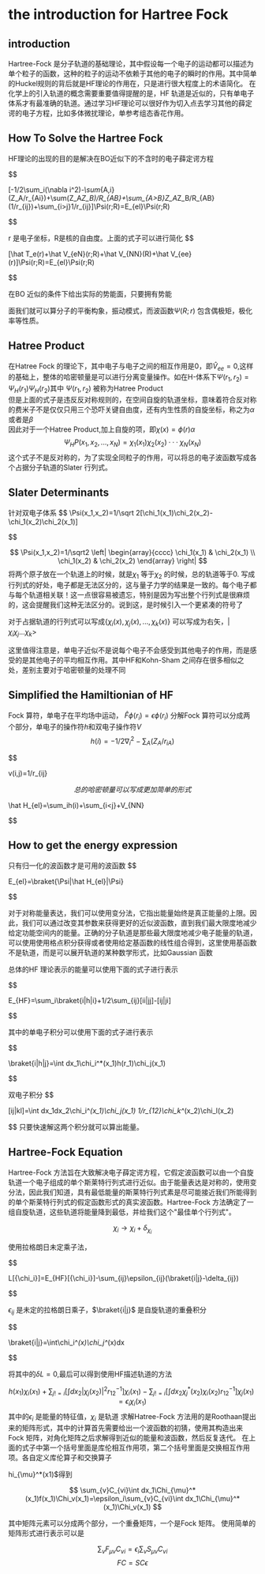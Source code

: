 # the introduction for Hartree Fock
## introduction
Hartree-Fock 是分子轨道的基础理论，其中假设每一个电子的运动都可以描述为单个粒子的函数，这种的粒子的运动不依赖于其他的电子的瞬时的作用。其中简单的Huckel规则的背后就是HF理论的作用在，只是进行很大程度上的术语简化。
在化学上的引入轨道的概念需要重要值得提醒的是，HF 轨道是近似的，只有单电子体系才有最准确的轨道。通过学习HF理论可以很好作为切入点去学习其他的薛定谔的电子方程，比如多体微扰理论，单参考组态香花作用。

## How To Solve the Hartree Fock
HF理论的出现的目的是解决在BO近似下的不含时的电子薛定谔方程 

$$

[-1/2\sum_i(\nabla i^2)_-\sum_{A,i}(Z_A/r_{Ai})+\sum(Z_A*Z_B)/R_{AB}+\sum_{A>B}Z_A*Z_B/R_{AB}(1/r_{ij})+\sum_{i>j}1/r_{ij}]\Psi(r;R)=E_{el}\Psi(r;R)

$$

r 是电子坐标，R是核的自由度。上面的式子可以进行简化 
$$

[\hat T_e(r)+\hat V_{eN}(r;R)+\hat V_{NN}(R)+\hat V_{ee}(r)]\Psi(r;R)=E_{el}\Psi(r;R)

$$


在BO 近似的条件下给出实际的势能面，只要拥有势能

面我们就可以算分子的平衡构象，振动模式，而波函数$\Psi(R;r)$ 包含偶极矩，极化率等性质。

## Hatree Product
在Hatree Fock 的理论下，其中电子与电子之间的相互作用是0，即$\hat V_{ee}=0$,这样的基础上，整体的哈密顿量是可以进行分离变量操作。如在H-体系下$\Psi(r_1,r_2)=\Psi_H(r_1)\Psi_H(r_2)$其中 $\Psi(r_1,r_2)$ 被称为Hatree Product  
但是上面的式子是违反反对称规则的，在空间自旋的轨道坐标，意味着符合反对称的费米子不是仅仅只用三个恐吓关键自由度，还有内生性质的自旋坐标，称之为$\alpha$或者是$\beta$  
因此对于一个Hatree Product,加上自旋的项，即$\chi(x)=\phi(r)\alpha$
$$
\Psi_HP(x_1,x_2,...,x_N)=\chi_1(x_1)\chi_2(x_2)···\chi_N(x_N)
$$
这个式子不是反对称的，为了实现全同粒子的作用，可以将总的电子波函数写成各个占据分子轨道的Slater 行列式。
## Slater Determinants
针对双电子体系
$$
\Psi(x_1,x_2)=1/\sqrt 2[\chi_1(x_1)\chi_2(x_2)-\chi_1(x_2)\chi_2(x_1)]

$$

$$
\Psi(x_1,x_2)=1/\sqrt2
\left|
\begin{array}{cccc} 
    \chi_1(x_1)  &  \chi_2(x_1) \\ 
    \chi_1(x_2)  &  \chi_2(x_2)   
\end{array}
\right| 
$$
将两个原子放在一个轨道上的时候，就是$\chi_1$ 等于$\chi_2$ 的时候，总的轨道等于0. 
写成行列式的好处，电子都是无法区分的，这与量子力学的结果是一致的。每个电子都与每个轨道相关联！这一点很容易被遗忘，特别是因为写出整个行列式是很麻烦的，这会提醒我们这种无法区分的。说到这，是时候引入一个更紧凑的符号了

对于占据轨道的行列式可以写成$\{\chi_i(x),\chi_j(x),...,\chi_k(x) \}$ 可以写成为右矢，$|\chi_i\chi_j...\chi_k>$ 

这里值得注意是，单电子近似不是说每个电子不会感受到其他电子的作用，而是感受的是其他电子的平均相互作用。其中HF和Kohn-Sham 之间存在很多相似之处，差别主要对于哈密顿量的处理不同

## Simplified the Hamiltionian of HF
Fock 算符，单电子在平均场中运动，
$\hat F\phi(r_i)=\epsilon\phi(r_i)$
分解Fock 算符可以分成两个部分，单电子的操作符$h$和双电子操作符$V$
$$
h(i)=-1/2\nabla_i^2-\sum_A(Z_A/r_{iA})
$$

$$

v(i,j)=1/r_{ij}

$$
总的哈密顿量可以写成更加简单的形式
$$

\hat H_{el}=\sum_ih(i)+\sum_{i<j}+V_{NN}

$$

## How to get the energy expression
只有归一化的波函数才是可用的波函数
$$

E_{el}=\braket{\Psi|\hat H_{el}|\Psi}

$$

对于对称能量表达，我们可以使用变分法，它指出能量始终是真正能量的上限。因此，我们可以通过改变其参数来获得更好的近似波函数，直到我们最大限度地减少给定功能空间内的能量。正确的分子轨道是那些最大限度地减少电子能量的轨道，可以使用使用格点积分获得或者使用给定基函数的线性组合得到，这里使用基函数不是轨道，而是可以展开轨道的某种数学形式，比如Gaussian 函数

总体的HF 理论表示的能量可以使用下面的式子进行表示

$$

E_{HF}=\sum_i\braket{i|h|i}+1/2\sum_{ij}[ii|jj]-[ij|ji]

$$

其中的单电子积分可以使用下面的式子进行表示

$$

\braket{i|h|j}=\int dx_1\chi_i^*(x_1)h(r_1)\chi_j(x_1)

$$

双电子积分
$$

[ij|kl]=\int dx_1dx_2\chi_i^*(x_1)\chi_j(x_1) 1/r_{12}\chi_k^*(x_2)\chi_l(x_2)

$$
只要快速解这两个积分就可以算出能量。

## Hartree-Fock Equation

Hartree-Fock 方法旨在大致解决电子薛定谔方程，它假定波函数可以由一个自旋轨道一个电子组成的单个斯莱特行列式进行近似。由于能量表达是对称的，使用变分法，因此我们知道，具有最低能量的斯莱特行列式素是尽可能接近我们所能得到的单个斯莱特行列式的假定函数形式的真实波函数。Hartree-Fock 方法确定了一组自旋轨道，这些轨道将能量降到最低，并给我们这个"最佳单个行列式"。

$$
\chi_i\rightarrow\chi_i+\delta_{\chi_i}
$$

使用拉格朗日未定乘子法，

$$

L[\{\chi_i\}]=E_{HF}[\{\chi_i\}]-\sum_{ij}\epsilon_{ij}(\braket{i|j}-\delta_{ij})

$$

$\epsilon_{ij}$ 是未定的拉格朗日乘子，$\braket{i|j}$ 是自旋轨道的重叠积分

$$

\braket{i|j}=\int\chi_i^*(x)\chi_j^*(x)dx

$$

将其中的$\delta L=0$,最后可以得到使用HF描述轨道的方法

$$
h(x_1)\chi_i(x_1)+\sum_{j!=i}[\int dx_2|\chi_j(x_2)|^2r_{12}^{-1}]\chi_i(x_1)-\sum_{j!=i}[\int dx_2\chi_j^*(x_2)\chi_i(x_2)r_{12}^{-1}]\chi_j(x_1)=\epsilon_i\chi_i(x_1)
$$
其中的$\epsilon_i$ 是能量的特征值，$\chi_i$ 是轨道
求解Hatree-Fock 方法用的是Roothaan提出来的矩阵形式，其中的计算首先需要给出一个波函数的初猜，使用其构造出来Fock 矩阵，对角化矩阵之后求解得到近似的能量和波函数，然后反复迭代。
在上面的式子中第一个括号里面是库伦相互作用项，第二个括号里面是交换相互作用项。各自定义库伦算子和交换算子

hi_{\mu}^*(x1)$得到

$$
\sum_{v}C_{vi}\int dx_1\Chi_{\mu}^*(x_1)f(x_1)\Chi_v(x_1)=\epsilon_i\sum_{v}C_{vi}\int dx_1\Chi_{\mu}^*(x_1)\Chi_v(x_1)
$$

其中矩阵元素可以分成两个部分，一个重叠矩阵，一个是Fock 矩阵。
使用简单的矩阵形式进行表示可以是

$$
\sum_{v}F_{\mu v}C_{vi}=\epsilon_i\sum_{v}S_{\mu v}C_{vi}$$
$$FC=SC\epsilon
$$